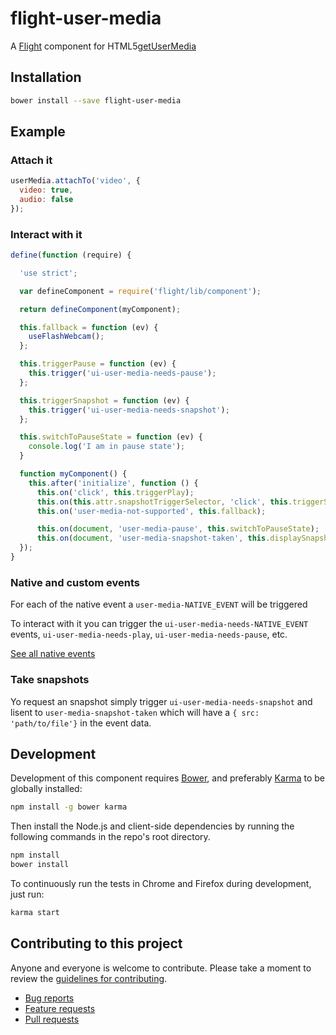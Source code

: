# flight-user-media

A [Flight](https://github.com/flightjs/flight) component for HTML5[getUserMedia](https://developer.mozilla.org/en-US/docs/WebRTC/navigator.getUserMedia)

## Installation

```bash
bower install --save flight-user-media
```

## Example


### Attach it

```javascript
userMedia.attachTo('video', {
  video: true,
  audio: false
});
```

### Interact with it

```javascript
define(function (require) {

  'use strict';

  var defineComponent = require('flight/lib/component');

  return defineComponent(myComponent);

  this.fallback = function (ev) {
    useFlashWebcam();
  };

  this.triggerPause = function (ev) {
    this.trigger('ui-user-media-needs-pause');
  };

  this.triggerSnapshot = function (ev) {
    this.trigger('ui-user-media-needs-snapshot');
  };

  this.switchToPauseState = function (ev) {
    console.log('I am in pause state');
  }

  function myComponent() {
    this.after('initialize', function () {
      this.on('click', this.triggerPlay);
      this.on(this.attr.snapshotTriggerSelector, 'click', this.triggerSnapshot);
      this.on('user-media-not-supported', this.fallback);

      this.on(document, 'user-media-pause', this.switchToPauseState);
      this.on(document, 'user-media-snapshot-taken', this.displaySnapshot);
  });
}
```

### Native and custom events

For each of the native event a `user-media-NATIVE_EVENT` will be triggered

To interact with it you can trigger the `ui-user-media-needs-NATIVE_EVENT` events, `ui-user-media-needs-play`, `ui-user-media-needs-pause`, etc.

[See all native events](http://www.w3schools.com/tags/ref_av_dom.asp)

### Take snapshots

Yo request an snapshot simply trigger `ui-user-media-needs-snapshot` and lisent to `user-media-snapshot-taken` which will have a `{ src: 'path/to/file'}`  in the event data.

## Development

Development of this component requires [Bower](http://bower.io), and preferably
[Karma](http://karma-runner.github.io) to be globally installed:

```bash
npm install -g bower karma
```

Then install the Node.js and client-side dependencies by running the following
commands in the repo's root directory.

```bash
npm install
bower install
```

To continuously run the tests in Chrome and Firefox during development, just run:

```bash
karma start
```

## Contributing to this project

Anyone and everyone is welcome to contribute. Please take a moment to
review the [guidelines for contributing](CONTRIBUTING.md).

* [Bug reports](CONTRIBUTING.md#bugs)
* [Feature requests](CONTRIBUTING.md#features)
* [Pull requests](CONTRIBUTING.md#pull-requests)
